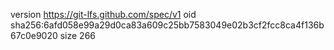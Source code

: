 version https://git-lfs.github.com/spec/v1
oid sha256:6afd058e99a29d0ca83a609c25bb7583049e02b3cf2fcc8ca4f136b67c0e9020
size 266
